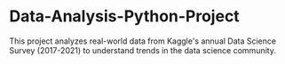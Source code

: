 # Data-Analysis-Python-Project
This project analyzes real-world data from Kaggle's annual Data Science Survey (2017-2021) to understand trends in the data science community.

